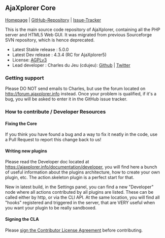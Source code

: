 ## AjaXplorer Core

[Homepage](http://ajaxplorer.info/) | 
[GitHub-Repository](https://github.com/ajaxplorer/ajaxplorer-core) | 
[Issue-Tracker](https://github.com/ajaxplorer/ajaxplorer-core)

This is the main source code repository of AjaXplorer, containing all the PHP server and HTML5 Web GUI. It was migrated from previous Sourceforge SVN repository, which is hence deprecated. 

* Latest Stable release : 5.0.0
* Latest Dev release : 4.3.4 (RC for AjaXplorer5)
* License: [AGPLv3](https://www.gnu.org/licenses/agpl.html)
* Lead developer  : Charles du Jeu (cdujeu): [Github](https://github.com/cdujeu) | [Twitter](https://twitter.com/AjaXplorer)

### Getting support

Please DO NOT send emails to Charles, but use the forum located on http://forum.ajaxplorer.info instead. Once your problem is qualified, if it's a bug, you will be asked to enter it in the GitHub issue tracker.

### How to contribute / Developer Resources

#### Fixing the Core

If you think you have found a bug and a way to fix it neatly in the code, use a Pull Request to report this change back to us! 

#### Writing new plugins

Please read the Developer doc located at https://ajaxplorer.info/documentation/developer, you will find here a bunch of useful information about the plugins architecture, how to create your own plugin, etc. The action.skeleton plugin is a perfect start for that. 

New in latest build, in the Settings panel, you can find a new "Developer" node where all actions contributed by all plugins are listed. These can be called either by http, or via the CLI API. At the same location, you will find all "hooks" registered and triggered in the server, that are VERY useful when you want your plugin to be really sandboxed.  

#### Signing the CLA

Please <a href="http://www.clahub.com/agreements/ajaxplorer/ajaxplorer-core">sign the Contributor License Agreement</a> before contributing.

